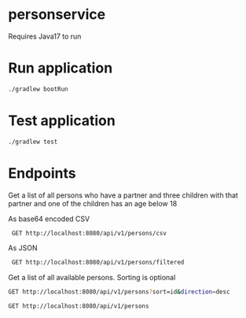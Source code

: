 # personservice

Requires Java17 to run

# Run application

```bash
./gradlew bootRun
```

# Test application

```bash
./gradlew test
```

# Endpoints

Get a list of all persons who have a partner and three children with that partner and one of the children has an age
below 18

As base64 encoded CSV

```bash
 GET http://localhost:8080/api/v1/persons/csv
```

As JSON

```bash
 GET http://localhost:8080/api/v1/persons/filtered
```

Get a list of all available persons. Sorting is optional

```bash
GET http://localhost:8080/api/v1/persons?sort=id&direction=desc
```

```bash
GET http://localhost:8080/api/v1/persons
```